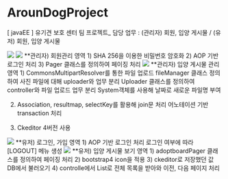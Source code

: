 # ArounDogProject
[ javaEE ] 유기견 보호 센터 팀 프로젝트_ 담당 업무 : (관리자) 회원, 입양 게시물 / (유저) 회원, 입양 게시물 


<img src="https://postfiles.pstatic.net/MjAxOTA1MDhfMTY2/MDAxNTU3MjQxMzc5NDk2.HxAgqP2dJOv36ksHMjRP7zJmwUAbmn9mkPTBvegNHC0g.-bXVi1dEyOUHvpJdaetlrKOIC9BCiFi9b1_Pfxfhhbsg.PNG.kwjing93/AROUNDOG_1.png?type=w966">



<img src="https://postfiles.pstatic.net/MjAxOTA1MDhfMTM4/MDAxNTU3MzE4Njk5OTU0.R13Ja4s9Y3fe82S4b1qand8Th4-AkCasVn_NvuxMGfog.TyCuPmlqTwUzjYhxKft1GeGYGipRP9a4gHXLPZZzVLog.PNG.kwjing93/AROUNDOG_2-1.png?type=w966">
**관리자) 회원관리 영역
1) SHA 256을 이용한 비밀번호 암호화
2) AOP 기반 로그인 처리
3) Pager 클래스를 정의하여 페이징 처리




<img src="https://postfiles.pstatic.net/MjAxOTA1MDhfMTA2/MDAxNTU3MzE4NzE3MTI2.E4BRZyP0BFfoopz6dG9Y3g6cv_DuFF6h2Wfj6PG32u4g.dAp53xEeJe3OdGwUvfJAE1hodg3bVM5PpMPh9C1MwPog.PNG.kwjing93/AROUNDOG_3-1.png?type=w966">
**관리자) 입양 게시물 관리 영역
1) CommonsMultipartResolver를 통한 파일 업로드
   fileManager 클래스 정의하여 사진 파일에 대해 uploader와 업무 분리
   Uploader 클래스를 정의하여 controller와 파일 업로드 업무 분리
   System객체를 사용해 날짜로 새로운 파일명 부여

2) Association, resultmap, selectKey를 활용해 join문 처리
   어노테이션 기반 transaction 처리

3) Ckeditor 4버전 사용




<img src="https://postfiles.pstatic.net/MjAxOTA1MDhfMjA0/MDAxNTU3MzE4NzE5NjUz.FPY7hvpKOFmYhzvXipDuRa3AcybZ9kKnIUQm2ph8coMg.vO_75keBF2nAiA3WW9EEdY7M0RdwVtm7vT4P1xQPhIwg.PNG.kwjing93/AROUNDOG_4-1.png?type=w966">
**유저) 로그인, 가입 영역
1) AOP 기반 로그인 처리
  로그인 여부에 따라 [LOGOUT] 메뉴 생성




<img src="https://postfiles.pstatic.net/MjAxOTA1MDhfMTc4/MDAxNTU3MzE4NzIxNjg2.db-MH4uL5r3HvB_4EIjes8AO51g18wEAvsmLeUdxpfYg.KKuNYfm8Mtu04T9iVaIiXzzco9daebP4riw-HPB0ekUg.PNG.kwjing93/AROUNDOG_5-1.png?type=w966">
**유저) 입양 게시물 보기 영역
1) adoptboardPager 클래스를 정의하여 페이징 처리
2) bootstrap4 icon을 적용
3) ckeditor로 저장했던 값 DB에서 불러오기
4) controlle에서 List로 전체 목록을 받아와 이전, 다음 페이지 처리


